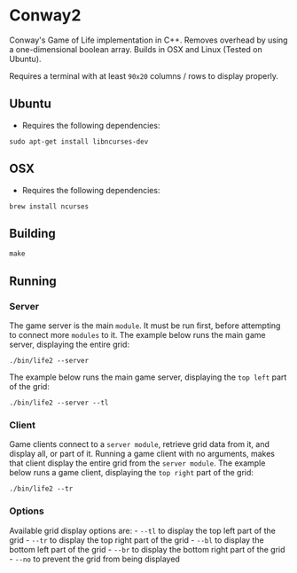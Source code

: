 # Conway2

Conway's Game of Life implementation in C++. Removes overhead by using a one-dimensional boolean array. Builds in OSX and Linux (Tested on Ubuntu).

Requires a terminal with at least `90x20` columns / rows to display properly.

## Ubuntu

- Requires the following dependencies:

```
sudo apt-get install libncurses-dev
```

## OSX

- Requires the following dependencies:

```
brew install ncurses
```

## Building

```
make
```

## Running

### Server

The game server is the main `module`. It must be run first, before attempting to connect more `modules` to it.
The example below runs the main game server, displaying the entire grid:

```
./bin/life2 --server
```

The example below runs the main game server, displaying the `top left` part of the grid:

```
./bin/life2 --server --tl
```

### Client

Game clients connect to a `server module`, retrieve grid data from it, and display all, or part of it.
Running a game client with no arguments, makes that client display the entire grid from the `server module`.
The example below runs a game client, displaying the `top right` part of the grid:

```
./bin/life2 --tr
```

### Options

Available grid display options are:
	- `--tl` to display the top left part of the grid
	- `--tr` to display the top right part of the grid
	- `--bl` to display the bottom left part of the grid
	- `--br` to display the bottom right part of the grid
	- `--no` to prevent the grid from being displayed